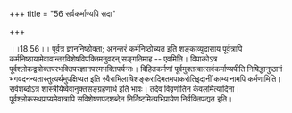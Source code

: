 +++
title = "56 सर्वकर्माण्यपि सदा"

+++
  
  
।।18.56।। पूर्वत्र ज्ञाननिष्ठोक्ता; अनन्तरं कर्मनिष्ठोच्यत इति
शङ्काव्युदासाय पूर्वत्रापि कर्मनिष्ठायामेवावान्तरविशेषविपक्तिमनुवदन्
सङ्गतिमाह -- एवमिति। विपाकोऽत्र
पूर्वश्लोकद्वयोक्तपरभक्तिपरज्ञानपरमभक्तिपर्यन्तः। विहितकर्मणां
पूर्वमुक्तत्वात्सर्वकर्माण्यपीति निषिद्धानुष्ठानं
भगवदनन्यतास्तुत्यर्थमुपक्षिप्यत इति स्वैराभिलाषिशङ्करादिमतमपाकरोतिइदानीं
काम्यानामपि कर्मणामिति। सर्वशब्दोऽत्र शास्त्रीयेष्वेवानुक्तसङ्ग्रहणार्थ
इति भावः। तदेव विवृणोतिन केवलमित्यादिना। पूर्वश्लोकस्थप्राप्यमेवात्रापि
सविशेषणपदशब्देन निर्दिष्टमित्यभिप्रायेण निर्वक्तिपद्यत इति।  
  
